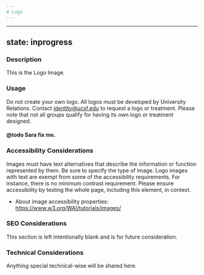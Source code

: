```yaml
---
# Logo
---
```


---
state: inprogress
---

### Description
This is the Logo Image.

### Usage
Do not create your own logo. All logos must be developed by University Relations. Contact identity@ucsf.edu to request a logo or treatment.
Please note that not all groups qualify for having its own logo or treatment designed.
#### @todo Sara fix me.

### Accessibility Considerations
Images must have text alternatives that describe the information or function represented by them. Be sure to specify the type of image. Logo images with text are exempt from some of the accessibility requirements. For instance, there is no minimum contrast requirement. Please ensure accessibility by testing the whole page, including this element, in context.

* About image accessibility properties: https://www.w3.org/WAI/tutorials/images/

### SEO Considerations
This section is left intentionally blank and is for future consideration.

### Technical Considerations
Anything special technical-wise will be shared here.
